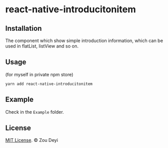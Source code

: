 # react-native-introducitonitem

## Installation
The component which show simple introduction information, which can be used in flatList, listView and so on.

## Usage
 (for myself in private npm store)
```
yarn add react-native-introducitonitem
```

## Example
Check in the `Example` folder.

## License

[MIT License](http://opensource.org/licenses/mit-license.html). © Zou Deyi
